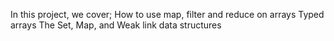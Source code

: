 In this project, we cover;
How to use map, filter and reduce on arrays
Typed arrays
The Set, Map, and Weak link data structures
